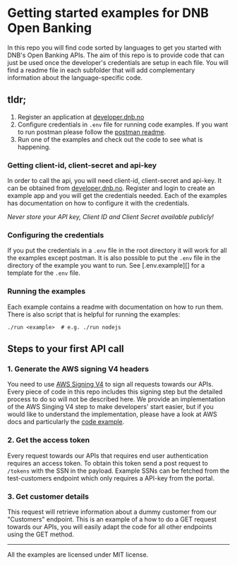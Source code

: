 # Getting started examples for DNB Open Banking

In this repo you will find code sorted by languages to get you started with DNB's
Open Banking APIs. The aim of this repo is to provide code that can just be used once
the developer's credentials are setup in each file. You will find a readme file in
each subfolder that will add complementary information about the language-specific code.

## tldr;

1. Register an application at [developer.dnb.no][]
2. Configure credentials in `.env` file for running code examples. If you want
to run postman please follow the [postman readme][].
3. Run one of the examples and check out the code to see what is happening.

### Getting client-id, client-secret and api-key

In order to call the api, you will need client-id, client-secret and api-key. It
can be obtained from [developer.dnb.no][]. Register and login to create an example
app and you will get the credentials needed. Each of the examples has documentation
on how to configure it with the credentials.

*Never store your API key, Client ID and Client Secret available publicly!*

### Configuring the credentials

If you put the credentials in a `.env` file in the root directory it will work
for all the examples except postman. It is also possible to put the `.env` file
in the directory of the example you want to run. See [.env.example][] for a template
for the `.env` file.

### Running the examples

Each example contains a readme with documentation on how to run them. There is also
script that is helpful for running the examples:

```shell
./run <example>  # e.g. ./run nodejs
```

## Steps to your first API call

### 1. Generate the AWS signing V4 headers

You need to use [AWS Signing V4][] to sign all requests towards our APIs. Every piece of
code in this repo includes this signing step but the detailed process to do so will not
be described here. We provide an implementation of the AWS Singing V4 step to make developers'
start easier, but if you would like to understand the implementation, please have a look at
AWS docs and particularly the [code example][aws-signing-example].

### 2. Get the access token

Every request towards our APIs that requires end user authentication requires an access token.
To obtain this token send a post request to `/tokens` with the SSN in the payload. Example SSNs
can be fetched from the test-customers endpoint which only requires a API-key from the portal.

### 3. Get customer details

This request will retrieve information about a dummy customer from our "Customers" endpoint.
This is an example of a how to do a GET request towards our APIs, you will easily adapt the
 code for all other endpoints using the GET method.

[developer.dnb.no]: https://developer.dnb.no
[AWS Signing V4]: https://docs.aws.amazon.com/general/latest/gr/sigv4_signing.html
[aws-signing-example]: https://docs.aws.amazon.com/general/latest/gr/sigv4-signed-request-examples.html
[postman readme]: ./postman/README.md

-------------------

All the examples are licensed under MIT license.
